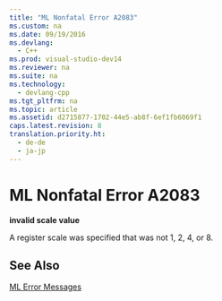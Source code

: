 ```yaml
---
title: "ML Nonfatal Error A2083"
ms.custom: na
ms.date: 09/19/2016
ms.devlang: 
  - C++
ms.prod: visual-studio-dev14
ms.reviewer: na
ms.suite: na
ms.technology: 
  - devlang-cpp
ms.tgt_pltfrm: na
ms.topic: article
ms.assetid: d2715877-1702-44e5-ab8f-6ef1fb6069f1
caps.latest.revision: 8
translation.priority.ht: 
  - de-de
  - ja-jp
---
```

# ML Nonfatal Error A2083
**invalid scale value**  
  
 A register scale was specified that was not 1, 2, 4, or 8.  
  
## See Also  
 [ML Error Messages](../vs140/ML-Error-Messages.md)